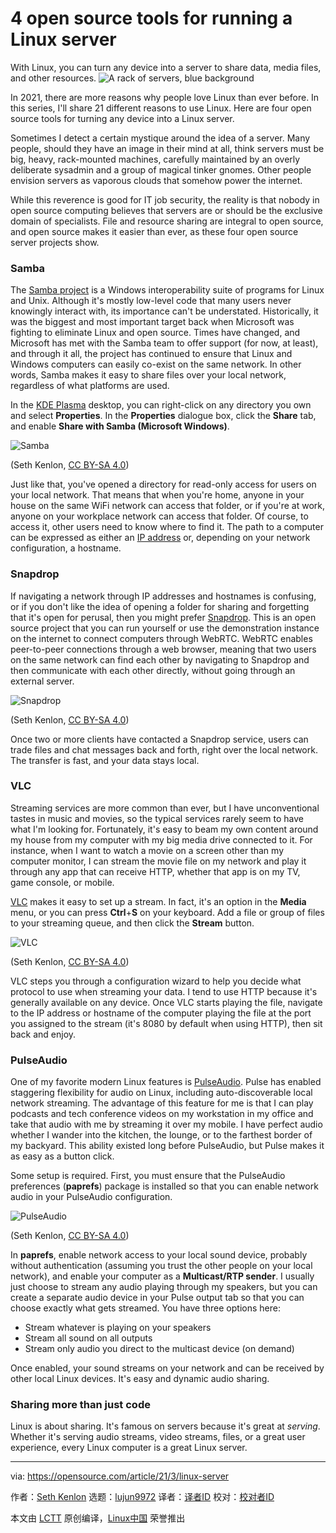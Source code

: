 [#]: subject: (4 open source tools for running a Linux server)
[#]: via: (https://opensource.com/article/21/3/linux-server)
[#]: author: (Seth Kenlon https://opensource.com/users/seth)
[#]: collector: (lujun9972)
[#]: translator: ( )
[#]: reviewer: ( )
[#]: publisher: ( )
[#]: url: ( )

4 open source tools for running a Linux server
======
With Linux, you can turn any device into a server to share data, media
files, and other resources.
![A rack of servers, blue background][1]

In 2021, there are more reasons why people love Linux than ever before. In this series, I'll share 21 different reasons to use Linux. Here are four open source tools for turning any device into a Linux server. 

Sometimes I detect a certain mystique around the idea of a server. Many people, should they have an image in their mind at all, think servers must be big, heavy, rack-mounted machines, carefully maintained by an overly deliberate sysadmin and a group of magical tinker gnomes. Other people envision servers as vaporous clouds that somehow power the internet.

While this reverence is good for IT job security, the reality is that nobody in open source computing believes that servers are or should be the exclusive domain of specialists. File and resource sharing are integral to open source, and open source makes it easier than ever, as these four open source server projects show.

### Samba

The [Samba project][2] is a Windows interoperability suite of programs for Linux and Unix. Although it's mostly low-level code that many users never knowingly interact with, its importance can't be understated. Historically, it was the biggest and most important target back when Microsoft was fighting to eliminate Linux and open source. Times have changed, and Microsoft has met with the Samba team to offer support (for now, at least), and through it all, the project has continued to ensure that Linux and Windows computers can easily co-exist on the same network. In other words, Samba makes it easy to share files over your local network, regardless of what platforms are used.

In the [KDE Plasma][3] desktop, you can right-click on any directory you own and select **Properties**. In the **Properties** dialogue box, click the **Share** tab, and enable **Share with Samba (Microsoft Windows)**.

![Samba][4]

(Seth Kenlon, [CC BY-SA 4.0][5])

Just like that, you've opened a directory for read-only access for users on your local network. That means that when you're home, anyone in your house on the same WiFi network can access that folder, or if you're at work, anyone on your workplace network can access that folder. Of course, to access it, other users need to know where to find it. The path to a computer can be expressed as either an [IP address][6] or, depending on your network configuration, a hostname.

### Snapdrop

If navigating a network through IP addresses and hostnames is confusing, or if you don't like the idea of opening a folder for sharing and forgetting that it's open for perusal, then you might prefer [Snapdrop][7]. This is an open source project that you can run yourself or use the demonstration instance on the internet to connect computers through WebRTC. WebRTC enables peer-to-peer connections through a web browser, meaning that two users on the same network can find each other by navigating to Snapdrop and then communicate with each other directly, without going through an external server.

![Snapdrop][8]

(Seth Kenlon, [CC BY-SA 4.0][5])

Once two or more clients have contacted a Snapdrop service, users can trade files and chat messages back and forth, right over the local network. The transfer is fast, and your data stays local.

### VLC

Streaming services are more common than ever, but I have unconventional tastes in music and movies, so the typical services rarely seem to have what I'm looking for. Fortunately, it's easy to beam my own content around my house from my computer with my big media drive connected to it. For instance, when I want to watch a movie on a screen other than my computer monitor, I can stream the movie file on my network and play it through any app that can receive HTTP, whether that app is on my TV, game console, or mobile.

[VLC][9] makes it easy to set up a stream. In fact, it's an option in the **Media** menu, or you can press **Ctrl**+**S** on your keyboard. Add a file or group of files to your streaming queue, and then click the **Stream** button.

![VLC][10]

(Seth Kenlon, [CC BY-SA 4.0][5])

VLC steps you through a configuration wizard to help you decide what protocol to use when streaming your data. I tend to use HTTP because it's generally available on any device. Once VLC starts playing the file, navigate to the IP address or hostname of the computer playing the file at the port you assigned to the stream (it's 8080 by default when using HTTP), then sit back and enjoy.

### PulseAudio

One of my favorite modern Linux features is [PulseAudio][11]. Pulse has enabled staggering flexibility for audio on Linux, including auto-discoverable local network streaming. The advantage of this feature for me is that I can play podcasts and tech conference videos on my workstation in my office and take that audio with me by streaming it over my mobile. I have perfect audio whether I wander into the kitchen, the lounge, or to the farthest border of my backyard. This ability existed long before PulseAudio, but Pulse makes it as easy as a button click.

Some setup is required. First, you must ensure that the PulseAudio preferences (**paprefs**) package is installed so that you can enable network audio in your PulseAudio configuration.

![PulseAudio][12]

(Seth Kenlon, [CC BY-SA 4.0][5])

In **paprefs**, enable network access to your local sound device, probably without authentication (assuming you trust the other people on your local network), and enable your computer as a **Multicast/RTP sender**. I usually just choose to stream any audio playing through my speakers, but you can create a separate audio device in your Pulse output tab so that you can choose exactly what gets streamed. You have three options here:

  * Stream whatever is playing on your speakers
  * Stream all sound on all outputs
  * Stream only audio you direct to the multicast device (on demand)



Once enabled, your sound streams on your network and can be received by other local Linux devices. It's easy and dynamic audio sharing.

### Sharing more than just code

Linux is about sharing. It's famous on servers because it's great at _serving_. Whether it's serving audio streams, video streams, files, or a great user experience, every Linux computer is a great Linux server.

--------------------------------------------------------------------------------

via: https://opensource.com/article/21/3/linux-server

作者：[Seth Kenlon][a]
选题：[lujun9972][b]
译者：[译者ID](https://github.com/译者ID)
校对：[校对者ID](https://github.com/校对者ID)

本文由 [LCTT](https://github.com/LCTT/TranslateProject) 原创编译，[Linux中国](https://linux.cn/) 荣誉推出

[a]: https://opensource.com/users/seth
[b]: https://github.com/lujun9972
[1]: https://opensource.com/sites/default/files/styles/image-full-size/public/lead-images/rack_server_sysadmin_cloud_520.png?itok=fGmwhf8I (A rack of servers, blue background)
[2]: http://samba.org
[3]: https://opensource.com/article/19/12/linux-kde-plasma
[4]: https://opensource.com/sites/default/files/uploads/samba_0.jpg (Samba)
[5]: https://creativecommons.org/licenses/by-sa/4.0/
[6]: https://opensource.com/article/18/5/how-find-ip-address-linux
[7]: https://github.com/RobinLinus/snapdrop
[8]: https://opensource.com/sites/default/files/uploads/snapdrop.jpg (Snapdrop)
[9]: https://www.videolan.org/index.html
[10]: https://opensource.com/sites/default/files/uploads/vlc-stream.jpg (VLC)
[11]: https://www.freedesktop.org/wiki/Software/PulseAudio/
[12]: https://opensource.com/sites/default/files/uploads/pulse.jpg (PulseAudio)
